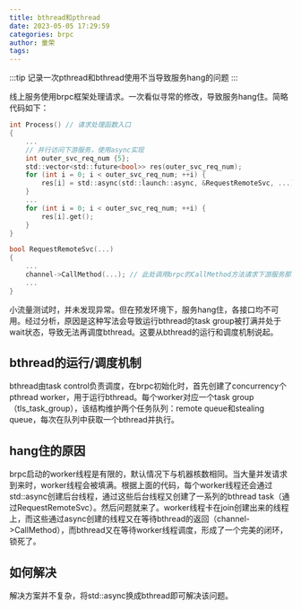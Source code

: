 ```yaml
---
title: bthread和pthread
date: 2023-05-05 17:29:59
categories: brpc
author: 童荣
tags:
---
```

:::tip
记录一次pthread和bthread使用不当导致服务hang的问题
:::

<!-- more -->

线上服务使用brpc框架处理请求。一次看似寻常的修改，导致服务hang住。简略代码如下：

``` c
int Process() // 请求处理函数入口
{
    ...
    // 并行访问下游服务，使用async实现
    int outer_svc_req_num {5};
    std::vector<std::future<bool>> res(outer_svc_req_num);
    for (int i = 0; i < outer_svc_req_num; ++i) {
        res[i] = std::async(std::launch::async, &RequestRemoteSvc, ...);
    }
    ...
    for (int i = 0; i < outer_svc_req_num; ++i) {
        res[i].get();
    }
}

bool RequestRemoteSvc(...)
{
    ...
    channel->CallMethod(...); // 此处调用brpc的CallMethod方法请求下游服务那结果
    ...
}
```

小流量测试时，并未发现异常。但在预发环境下，服务hang住，各接口均不可用。经过分析，原因是这种写法会导致运行bthread的task group被打满并处于wait状态，导致无法再调度bthread。这要从bthread的运行和调度机制说起。

## bthread的运行/调度机制 ##

bthread由task control负责调度，在brpc初始化时，首先创建了concurrency个pthread worker，用于运行bthread。每个worker对应一个task group（tls_task_group），该结构维护两个任务队列：remote queue和stealing queue，每次在队列中获取一个bthread并执行。

## hang住的原因 ##

brpc启动的worker线程是有限的，默认情况下与机器核数相同。当大量并发请求到来时，worker线程会被填满。根据上面的代码，每个worker线程还会通过std::async创建后台线程，通过这些后台线程又创建了一系列的bthread task（通过RequestRemoteSvc）。然后问题就来了。worker线程卡在join创建出来的线程上，而这些通过async创建的线程又在等待bthread的返回（channel->CallMethod），而bthread又在等待worker线程调度，形成了一个完美的闭环，锁死了。

## 如何解决 ##

解决方案并不复杂，将std::async换成bthread即可解决该问题。

